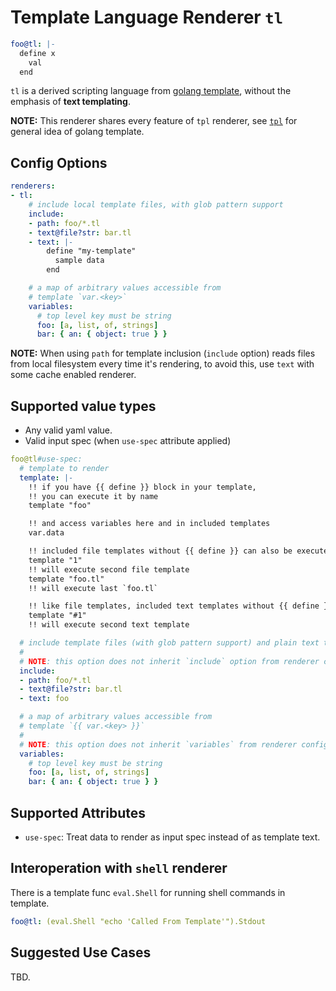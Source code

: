 # Template Language Renderer `tl`

```yaml
foo@tl: |-
  define x
    val
  end
```

`tl` is a derived scripting language from [golang template](https://golang.org/pkg/text/template/), without the emphasis of __text templating__.

__NOTE:__ This renderer shares every feature of `tpl` renderer, see [`tpl`](./tpl.md) for general idea of golang template.

## Config Options

```yaml
renderers:
- tl:
    # include local template files, with glob pattern support
    include:
    - path: foo/*.tl
    - text@file?str: bar.tl
    - text: |-
        define "my-template"
          sample data
        end

    # a map of arbitrary values accessible from
    # template `var.<key>`
    variables:
      # top level key must be string
      foo: [a, list, of, strings]
      bar: { an: { object: true } }
```

__NOTE:__ When using `path` for template inclusion (`include` option) reads files from local filesystem every time it's rendering, to avoid this, use `text` with some cache enabled renderer.

## Supported value types

- Any valid yaml value.
- Valid input spec (when `use-spec` attribute applied)

```yaml
foo@tl#use-spec:
  # template to render
  template: |-
    !! if you have {{ define }} block in your template,
    !! you can execute it by name
    template "foo"

    !! and access variables here and in included templates
    var.data

    !! included file templates without {{ define }} can also be executed by index or file basename
    template "1"
    !! will execute second file template
    template "foo.tl"
    !! will execute last `foo.tl`

    !! like file templates, included text templates without {{ define }} can be executed by index with prefix `#`
    template "#1"
    !! will execute second text template

  # include template files (with glob pattern support) and plain text tempaltes
  #
  # NOTE: this option does not inherit `include` option from renderer config
  include:
  - path: foo/*.tl
  - text@file?str: bar.tl
  - text: foo

  # a map of arbitrary values accessible from
  # template `{{ var.<key> }}`
  #
  # NOTE: this option does not inherit `variables` from renderer config
  variables:
    # top level key must be string
    foo: [a, list, of, strings]
    bar: { an: { object: true } }
```

## Supported Attributes

- `use-spec`: Treat data to render as input spec instead of as template text.

## Interoperation with `shell` renderer

There is a template func `eval.Shell` for running shell commands in template.

```yaml
foo@tl: (eval.Shell "echo 'Called From Template'").Stdout
```

## Suggested Use Cases

TBD.

